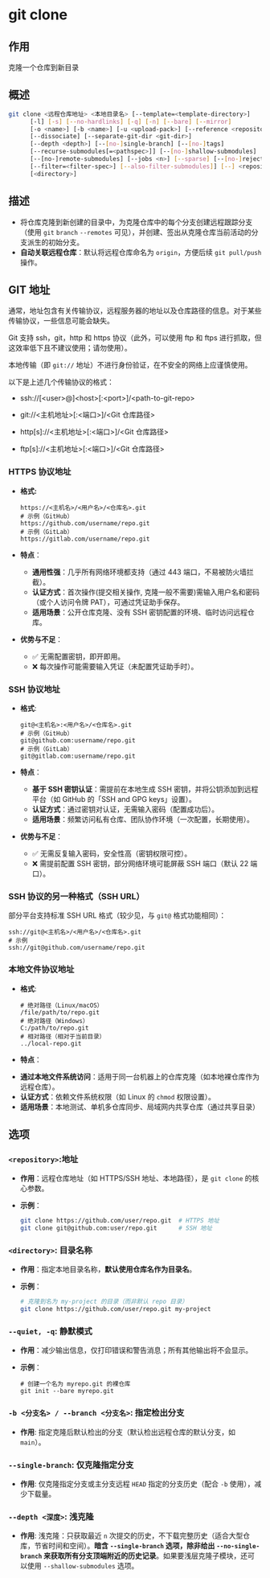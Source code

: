# git clone

## 作用

克隆一个仓库到新目录

## 概述

```bash
git clone <远程仓库地址> <本地目录名> [--template=<template-directory>]
	  [-l] [-s] [--no-hardlinks] [-q] [-n] [--bare] [--mirror]
	  [-o <name>] [-b <name>] [-u <upload-pack>] [--reference <repository>]
	  [--dissociate] [--separate-git-dir <git-dir>]
	  [--depth <depth>] [--[no-]single-branch] [--[no-]tags]
	  [--recurse-submodules[=<pathspec>]] [--[no-]shallow-submodules]
	  [--[no-]remote-submodules] [--jobs <n>] [--sparse] [--[no-]reject-shallow]
	  [--filter=<filter-spec>] [--also-filter-submodules]] [--] <repository>
	  [<directory>]
```

## 描述

- 将仓库克隆到新创建的目录中，为克隆仓库中的每个分支创建远程跟踪分支（使用 `git` `branch` `--remotes` 可见），并创建、签出从克隆仓库当前活动的分支派生的初始分支。
- **自动关联远程仓库**：默认将远程仓库命名为 `origin`，方便后续 `git pull/push` 操作。

## GIT 地址

通常，地址包含有关传输协议，远程服务器的地址以及仓库路径的信息。对于某些传输协议，一些信息可能会缺失。

Git 支持 ssh，git，http 和 https 协议（此外，可以使用 ftp 和 ftps 进行抓取，但这效率低下且不建议使用；请勿使用）。

本地传输（即 `git://` 地址）不进行身份验证，在不安全的网络上应谨慎使用。

以下是上述几个传输协议的格式：

- ssh://[\<user>@]\<host>[:\<port>]/\<path-to-git-repo>

- git://<主机地址>[:<端口>]/<Git 仓库路径>

- http[s]\://<主机地址>[:<端口>]/<Git 仓库路径>

- ftp[s]\://<主机地址>[:<端口>]/<Git 仓库路径>

### HTTPS 协议地址

* **格式:**

  ```text
  https://<主机名>/<用户名>/<仓库名>.git
  # 示例（GitHub）
  https://github.com/username/repo.git
  # 示例（GitLab）
  https://gitlab.com/username/repo.git
  ```

* **特点**：

  - **通用性强**：几乎所有网络环境都支持（通过 443 端口，不易被防火墙拦截）。
  - **认证方式**：首次操作(提交相关操作, 克隆一般不需要)需输入用户名和密码（或个人访问令牌 PAT），可通过凭证助手保存。
  - **适用场景**：公开仓库克隆、没有 SSH 密钥配置的环境、临时访问远程仓库。

* **优势与不足**：

  * ✅ 无需配置密钥，即开即用。
  * ❌ 每次操作可能需要输入凭证（未配置凭证助手时）。

### SSH 协议地址

* **格式**:

  ```text
  git@<主机名>:<用户名>/<仓库名>.git
  # 示例（GitHub）
  git@github.com:username/repo.git
  # 示例（GitLab）
  git@gitlab.com:username/repo.git
  ```

* **特点**：

  - **基于 SSH 密钥认证**：需提前在本地生成 SSH 密钥，并将公钥添加到远程平台（如 GitHub 的「SSH and GPG keys」设置）。
  - **认证方式**：通过密钥对认证，无需输入密码（配置成功后）。
  - **适用场景**：频繁访问私有仓库、团队协作环境（一次配置，长期使用）。

* **优势与不足**：

  - ✅ 无需反复输入密码，安全性高（密钥权限可控）。
  - ❌ 需提前配置 SSH 密钥，部分网络环境可能屏蔽 SSH 端口（默认 22 端口）。

### SSH 协议的另一种格式（SSH URL）

部分平台支持标准 SSH URL 格式（较少见，与 `git@` 格式功能相同）：

```text
ssh://git@<主机名>/<用户名>/<仓库名>.git
# 示例
ssh://git@github.com/username/repo.git
```

### 本地文件协议地址

* **格式**:

  ```text
  # 绝对路径（Linux/macOS）
  /file/path/to/repo.git
  # 绝对路径（Windows）
  C:/path/to/repo.git
  # 相对路径（相对于当前目录）
  ../local-repo.git
  ```

*  **特点**：

  - **通过本地文件系统访问**：适用于同一台机器上的仓库克隆（如本地裸仓库作为远程仓库）。
  - **认证方式**：依赖文件系统权限（如 Linux 的 `chmod` 权限设置）。
  - **适用场景**：本地测试、单机多仓库同步、局域网内共享仓库（通过共享目录）

## 选项

### `<repository>`:地址

- **作用**：远程仓库地址（如 HTTPS/SSH 地址、本地路径），是 `git clone` 的核心参数。

- **示例**：

  ```bash
  git clone https://github.com/user/repo.git  # HTTPS 地址
  git clone git@github.com:user/repo.git      # SSH 地址
  ```

### `<directory>`: 目录名称

- **作用**：指定本地目录名称，**默认使用仓库名作为目录名**。

- **示例**：

  ```bash
  # 克隆到名为 my-project 的目录（而非默认 repo 目录）
  git clone https://github.com/user/repo.git my-project
  ```

### `--quiet, -q`: 静默模式

- **作用**：减少输出信息，仅打印错误和警告消息；所有其他输出将不会显示。

- **示例**：

  ```
  # 创建一个名为 myrepo.git 的裸仓库
  git init --bare myrepo.git
  ```

### `-b <分支名> / --branch <分支名>`: 指定检出分支

* **作用**: 指定克隆后默认检出的分支（默认检出远程仓库的默认分支，如 `main`）。

### `--single-branch`: 仅克隆指定分支

* **作用**: 仅克隆指定分支或主分支远程 `HEAD` 指定的分支历史（配合 `-b` 使用），减少下载量。

### `--depth <深度>`: 浅克隆

* **作用**: 浅克隆：只获取最近 `n` 次提交的历史，不下载完整历史（适合大型仓库，节省时间和空间）。**暗含 `--single-branch` 选项，除非给出 `--no-single-branch` 来获取所有分支顶端附近的历史记录**。如果要浅层克隆子模块，还可以使用 `--shallow-submodules` 选项。